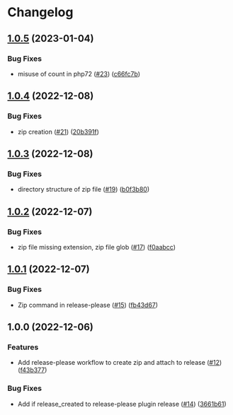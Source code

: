 # Changelog

## [1.0.5](https://github.com/elementx-ai/moodle-local-oauth/compare/v1.0.4...v1.0.5) (2023-01-04)


### Bug Fixes

* misuse of count in php72 ([#23](https://github.com/elementx-ai/moodle-local-oauth/issues/23)) ([c66fc7b](https://github.com/elementx-ai/moodle-local-oauth/commit/c66fc7b550f5ccdb36f98d73c8bfe255ac5c24b6))

## [1.0.4](https://github.com/elementx-ai/moodle-local-oauth/compare/v1.0.3...v1.0.4) (2022-12-08)


### Bug Fixes

* zip creation ([#21](https://github.com/elementx-ai/moodle-local-oauth/issues/21)) ([20b391f](https://github.com/elementx-ai/moodle-local-oauth/commit/20b391f0c6368dd3c367462e4e093d3182e900b0))

## [1.0.3](https://github.com/elementx-ai/moodle-local-oauth/compare/v1.0.2...v1.0.3) (2022-12-08)


### Bug Fixes

* directory structure of zip file ([#19](https://github.com/elementx-ai/moodle-local-oauth/issues/19)) ([b0f3b80](https://github.com/elementx-ai/moodle-local-oauth/commit/b0f3b80db1467f500a55caa3495d4c28c451a0c2))

## [1.0.2](https://github.com/elementx-ai/moodle-local-oauth/compare/v1.0.1...v1.0.2) (2022-12-07)


### Bug Fixes

* zip file missing extension, zip file glob ([#17](https://github.com/elementx-ai/moodle-local-oauth/issues/17)) ([f0aabcc](https://github.com/elementx-ai/moodle-local-oauth/commit/f0aabccda2ae01e53546434519d81c6fddf2962d))

## [1.0.1](https://github.com/elementx-ai/moodle-local-oauth/compare/v1.0.0...v1.0.1) (2022-12-07)


### Bug Fixes

* Zip command in release-please ([#15](https://github.com/elementx-ai/moodle-local-oauth/issues/15)) ([fb43d67](https://github.com/elementx-ai/moodle-local-oauth/commit/fb43d676ec033ba1c4949913f05ba43843db32f6))

## 1.0.0 (2022-12-06)


### Features

* Add release-please workflow to create zip and attach to release ([#12](https://github.com/elementx-ai/moodle-local-oauth/issues/12)) ([f43b377](https://github.com/elementx-ai/moodle-local-oauth/commit/f43b3778ec8a96b803dfc6d28b8c5a99a593b707))


### Bug Fixes

* Add if release_created to release-please plugin release ([#14](https://github.com/elementx-ai/moodle-local-oauth/issues/14)) ([3661b61](https://github.com/elementx-ai/moodle-local-oauth/commit/3661b61374cafd3821728533a1e783372635af41))
